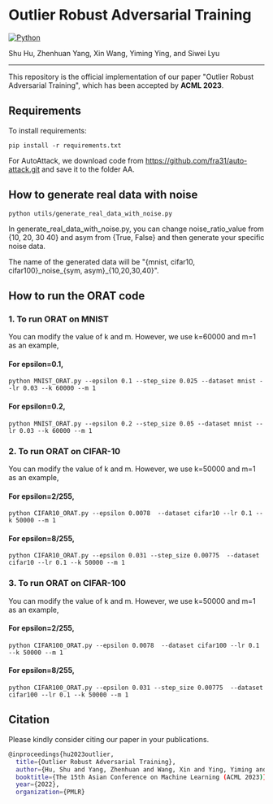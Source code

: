 # Outlier Robust Adversarial Training
[![Python](https://img.shields.io/badge/python-3.6-blue.svg)](https://www.python.org/)

Shu Hu, Zhenhuan Yang, Xin Wang, Yiming Ying, and Siwei Lyu
_________________

This repository is the official implementation of our paper 
"Outlier Robust Adversarial Training", 
which has been accepted by **ACML 2023**. 

## Requirements

To install requirements:

```setup
pip install -r requirements.txt
```

For AutoAttack, we download code from https://github.com/fra31/auto-attack.git and save it to the folder AA.
## How to generate real data with noise
 ```test
python utils/generate_real_data_with_noise.py
```
In generate_real_data_with_noise.py, you can change noise_ratio_value from {10, 20, 30 40} and asym from {True, False} and then
generate your specific noise data.

The name of the generated data will be "{mnist, cifar10, cifar100}\_noise\_{sym, asym}_{10,20,30,40}". 

## How to run the ORAT code

### 1. To run ORAT on MNIST
You can modify the value of k and m. However, we use k=60000 and m=1 as an example,
#### For epsilon=0.1, 
 ```test
python MNIST_ORAT.py --epsilon 0.1 --step_size 0.025 --dataset mnist --lr 0.03 --k 60000 --m 1 
```
#### For epsilon=0.2, 
 ```test
python MNIST_ORAT.py --epsilon 0.2 --step_size 0.05 --dataset mnist --lr 0.03 --k 60000 --m 1 
```

### 2. To run ORAT on CIFAR-10
You can modify the value of k and m. However, we use k=50000 and m=1 as an example,
#### For epsilon=2/255, 
 ```test
python CIFAR10_ORAT.py --epsilon 0.0078  --dataset cifar10 --lr 0.1 --k 50000 --m 1
```
#### For epsilon=8/255, 
 ```test
python CIFAR10_ORAT.py --epsilon 0.031 --step_size 0.00775  --dataset cifar10 --lr 0.1 --k 50000 --m 1
```

### 3. To run ORAT on CIFAR-100
You can modify the value of k and m. However, we use k=50000 and m=1 as an example,
#### For epsilon=2/255, 
 ```test
python CIFAR100_ORAT.py --epsilon 0.0078  --dataset cifar100 --lr 0.1 --k 50000 --m 1
```
#### For epsilon=8/255, 
 ```test
python CIFAR100_ORAT.py --epsilon 0.031 --step_size 0.00775  --dataset cifar100 --lr 0.1 --k 50000 --m 1
```

## Citation
Please kindly consider citing our paper in your publications. 
```bash
@inproceedings{hu2023outlier,
  title={Outlier Robust Adversarial Training},
  author={Hu, Shu and Yang, Zhenhuan and Wang, Xin and Ying, Yiming and Lyu, Siwei},
  booktitle={The 15th Asian Conference on Machine Learning (ACML 2023)},
  year={2022},
  organization={PMLR}

